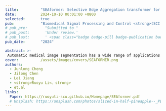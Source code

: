 ```yaml
---
title:          "SEAformer: Selective Edge Aggregation transformer for 2D medical image segmentation."
date:           2024-10-10 00:01:00 +0800
selected:       true
pub:            "Biomedical Signal Processing and Control <strong>(SCI Q1, IF=4.9)</strong>"
# pub_pre:        "Submitted to "
# pub_post:       'Under review.'
# pub_last:       ' <span class="badge badge-pill badge-publication badge-success">Spotlight</span>'
pub_date:       "2024"

abstract: >-
 Automatic medical image segmentation has a wide range of applications and high research values in medical research and practice, which can assist medical workers in clinical lesion assessment and diagnosis analysis of disease. However, it is still challenging due to the large-scale variations, blurred structural boundaries, and irregular shapes of segmentation targets in medical images. To tackle these challenges, we propose a selective edge aggregation Transformer (SEAformer) with an encoder-decoder architecture for 2D medical image segmentation. Specifically, we first combine densely connected CNNs and Transformers (with Dense MLP) in a parallel manner to form a dual encoder that efficiently captures shallow texture information and global contextual information in medical images in a deeper, multi-scale way. Then, we propose a plug-and-play selective edge aggregation (SEA) module that removes the noisy background unsupervisedly, selects and retains useful edge features, making the network more focused on the information related to the target boundary. Finally, we design a loss function that combines the target content and edges and use a multi-level optimization (MLO) strategy to refine the blur structure. This optimization helps the network to learn better feature representations and produce more accurate segmentation results. In addition, due to our densely connected approach to building the entire network, SEAformer has only 16 MB parameters and 32 GFlops. Extensive experimental results show that SEAformer performs well compared with state-of-the-art methods in four different challenging medical segmentation tasks, including skin lesion segmentation, thyroid nodules segmentation, GLAnd segmentation, and COVID-19 infection segmentation.
cover:          /assets/images/covers/SEAFORMER.png
authors:
  - Junlong Cheng
  - Jilong Chen
  - Lei Jiang
  - <strong>Ruoyu Li<、strong>
  - et.al
links:
  Paper: https://ruoyuli-scu.github.io/Homepage/SEAformer.pdf
  # Unsplash: https://unsplash.com/photos/sliced-in-half-pineapple--_PLJZmHZzk
---
```

